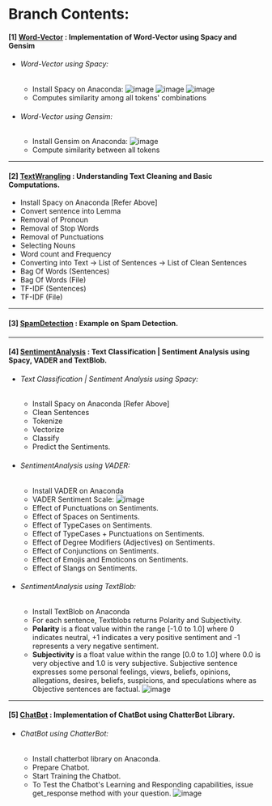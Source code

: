 # **Branch Contents:**

#### [1] [Word-Vector](https://github.com/rahulvaish/NaturalLanguageProcessing-Python/tree/Word-Vector) : Implementation of Word-Vector using Spacy and Gensim 
- ###### Word-Vector using Spacy:
  * Install Spacy on Anaconda:
![image](https://user-images.githubusercontent.com/689226/50120718-83af1300-027c-11e9-85c1-7bacb4c129db.png)
![image](https://user-images.githubusercontent.com/689226/50121286-49df0c00-027e-11e9-9ab2-5a3e5875008b.png)
![image](https://user-images.githubusercontent.com/689226/50174045-228c4b80-031f-11e9-9546-c189b7f0acf8.png)
  * Computes similarity among all tokens' combinations
  
  
 - ###### Word-Vector using Gensim:
   * Install Gensim on Anaconda:
![image](https://user-images.githubusercontent.com/689226/50122009-bbb85500-0280-11e9-926b-7510761bcff8.png)
   * Compute similarity between all tokens
  
<hr>

#### [2] [TextWrangling](https://github.com/rahulvaish/NaturalLanguageProcessing-Python/tree/TextWrangling) :  Understanding Text Cleaning and Basic Computations.
- Install Spacy on Anaconda [Refer Above]
- Convert sentence into Lemma
- Removal of Pronoun 
- Removal of Stop Words
- Removal of Punctuations
- Selecting Nouns
- Word count and Frequency
- Converting into Text -> List of Sentences -> List of Clean Sentences
- Bag Of Words (Sentences)
- Bag Of Words (File)
- TF-IDF (Sentences)
- TF-IDF (File)

<hr>

#### [3] [SpamDetection](https://github.com/rahulvaish/NaturalLanguageProcessing-Python/tree/SpamDetection) : Example on Spam Detection.

<hr>

#### [4] [SentimentAnalysis](https://github.com/rahulvaish/NaturalLanguageProcessing-Python/tree/SentimentAnalysis) : Text Classification | Sentiment Analysis using Spacy, VADER and TextBlob. 

- ###### Text Classification | Sentiment Analysis using Spacy:
  * Install Spacy on Anaconda [Refer Above]
  * Clean Sentences
  * Tokenize
  * Vectorize
  * Classify
  * Predict the Sentiments.

- ###### SentimentAnalysis using VADER:
  * Install VADER on Anaconda
  * VADER Sentiment Scale:
  ![image](https://user-images.githubusercontent.com/689226/50122967-ddb3d680-0284-11e9-9a47-d59e8fdcb340.png)
  * Effect of Punctuations on Sentiments.
  * Effect of Spaces on Sentiments.
  * Effect of TypeCases on Sentiments.
  * Effect of TypeCases + Punctuations on Sentiments.
  * Effect of Degree Modifiers (Adjectives) on Sentiments.
  * Effect of Conjunctions on Sentiments.
  * Effect of Emojis and Emoticons on Sentiments.
  * Effect of Slangs on Sentiments.
 
- ###### SentimentAnalysis using TextBlob:
  * Install TextBlob on Anaconda 
  * For each sentence, Textblobs returns Polarity and Subjectivity.  
  * **Polarity** is a float value within the range [-1.0 to 1.0] where 0 indicates neutral, +1 indicates a very positive sentiment and -1    represents a very negative sentiment.
   * **Subjectivity** is a float value within the range [0.0 to 1.0] where 0.0 is very objective and 1.0 is very subjective. Subjective  sentence expresses some personal feelings, views, beliefs, opinions, allegations, desires, beliefs, suspicions, and speculations where as Objective sentences are factual.
![image](https://user-images.githubusercontent.com/689226/50123800-29b44a80-0288-11e9-88ff-1fded1de452e.png)


<hr>

#### [5] [ChatBot](https://github.com/rahulvaish/NaturalLanguageProcessing-Python/tree/ChatterBot) : Implementation of ChatBot using ChatterBot Library.
- ###### ChatBot using ChatterBot:
  * Install chatterbot library on Anaconda.
  * Prepare Chatbot.
  * Start Training the Chatbot.
  * To Test the Chatbot's Learning and Responding capabilities, issue get_response method with your question.
![image](https://user-images.githubusercontent.com/689226/50122157-4b5e0380-0281-11e9-8505-346ed795bec2.png)
